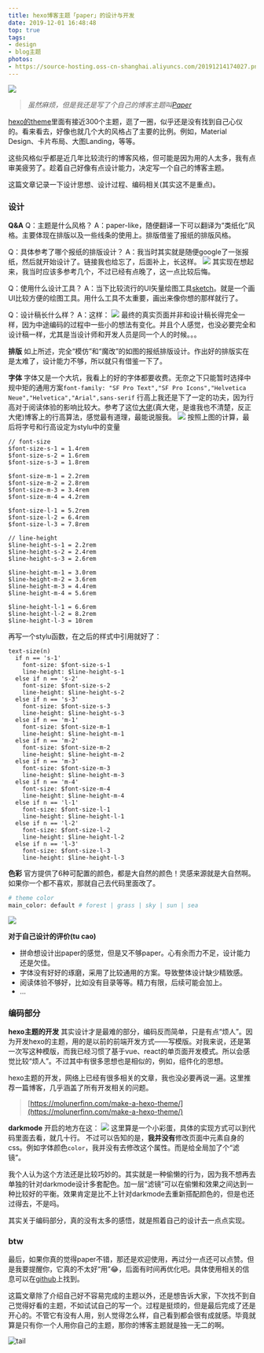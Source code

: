 ```yaml
---
title: hexo博客主题「paper」的设计与开发
date: 2019-12-01 16:48:48
top: true
tags:
- design
- blog主题
photos:
- https://source-hosting.oss-cn-shanghai.aliyuncs.com/20191214174027.png
---
```


![](http://source-hosting.oss-cn-shanghai.aliyuncs.com/Paper-showcase.png)

> *虽然麻烦，但是我还是写了个自己的博客主题叫[Paper](https://github.com/OfficialYoungX/paper)*

[hexo的theme](https://hexo.io/themes/)里面有接近300个主题，逛了一圈，似乎还是没有找到自己心仪的。看来看去，好像也就几个大的风格占了主要的比例。例如，Material Design、卡片布局、大图Landing，等等。

这些风格似乎都是近几年比较流行的博客风格，但可能是因为用的人太多，我有点审美疲劳了。趁着自己好像有点设计能力，决定写一个自己的博客主题。

这篇文章记录一下设计思想、设计过程、编码相关(其实这不是重点)。

### 设计
**Q&A**
Q：主题是什么风格？
A：paper-like，随便翻译一下可以翻译为“类纸化”风格。主要体现在排版以及一些线条的使用上。排版借鉴了报纸的排版风格。

Q：具体参考了哪个报纸的排版设计？
A：我当时其实就是随便google了一张报纸，然后就开始设计了。链接我也给忘了，后面补上，长这样。
![](https://source-hosting.oss-cn-shanghai.aliyuncs.com/20191214174027.png)
其实现在想起来，我当时应该多参考几个，不过已经有点晚了，这一点比较后悔。

Q：使用什么设计工具？
A：当下比较流行的UI矢量绘图工具[sketch](https://www.sketch.com)。就是一个画UI比较方便的绘图工具。用什么工具不太重要，画出来像你想的那样就行了。

Q：设计稿长什么样？
A：这样：
![](https://source-hosting.oss-cn-shanghai.aliyuncs.com/20191214182734.png)
最终的真实页面并非和设计稿长得完全一样，因为中途编码的过程中一些小的想法有变化。并且个人感觉，也没必要完全和设计稿一样，尤其是当设计师和开发人员是同一个人的时候。。。

**排版**
如上所述，完全“模仿”和“魔改”的如图的报纸排版设计。作出好的排版实在是太难了，设计能力不够，所以就只有借鉴一下了。

**字体**
字体又是一个大坑，我看上的好的字体都要收费。无奈之下只能暂时选择中规中矩的通用方案`font-family: "SF Pro Text","SF Pro Icons","Helvetica Neue","Helvetica","Arial",sans-serif`
行高上我还是下了一定的功夫，因为行高对于阅读体验的影响比较大。参考了这位[大佬](https://canisminor.cc/blog/posts/20180820_canisminor)(真大佬，是谁我也不清楚，反正大佬)博客上的行高算法，感觉最有道理，最能说服我。
![](https://source-hosting.oss-cn-shanghai.aliyuncs.com/20191214180635.png)
按照上图的计算，最后将字号和行高设定为stylu中的变量
```styl
// font-size
$font-size-s-1 = 1.4rem
$font-size-s-2 = 1.6rem
$font-size-s-3 = 1.8rem

$font-size-m-1 = 2.2rem
$font-size-m-2 = 2.8rem
$font-size-m-3 = 3.4rem
$font-size-m-4 = 4.2rem

$font-size-l-1 = 5.2rem
$font-size-l-2 = 6.4rem
$font-size-l-3 = 7.8rem

// line-height
$line-height-s-1 = 2.2rem
$line-height-s-2 = 2.4rem
$line-height-s-3 = 2.6rem

$line-height-m-1 = 3.0rem
$line-height-m-2 = 3.6rem
$line-height-m-3 = 4.4rem
$line-height-m-4 = 5.6rem

$line-height-l-1 = 6.6rem
$line-height-l-2 = 8.2rem
$line-height-l-3 = 10rem
```
再写一个stylu函数，在之后的样式中引用就好了：
```styl
text-size(n)
  if n == 's-1'
    font-size: $font-size-s-1
    line-height: $line-height-s-1
  else if n == 's-2'
    font-size: $font-size-s-2
    line-height: $line-height-s-2
  else if n == 's-3'
    font-size: $font-size-s-3
    line-height: $line-height-s-3
  else if n == 'm-1'
    font-size: $font-size-m-1
    line-height: $line-height-m-1
  else if n == 'm-2'
    font-size: $font-size-m-2
    line-height: $line-height-m-2
  else if n == 'm-3'
    font-size: $font-size-m-3
    line-height: $line-height-m-3
  else if n == 'm-4'
    font-size: $font-size-m-4
    line-height: $line-height-m-4
  else if n == 'l-1'
    font-size: $font-size-l-1
    line-height: $line-height-l-1
  else if n == 'l-2'
    font-size: $font-size-l-2
    line-height: $line-height-l-2
  else if n == 'l-3'
    font-size: $font-size-l-3
    line-height: $line-height-l-3
```

**色彩**
官方提供了6种可配置的颜色，都是大自然的颜色！灵感来源就是大自然啊。如果你一个都不喜欢，那就自己去代码里面改了。
```bash
# theme color
main_color: default # forest | grass | sky | sun | sea
```
![](https://source-hosting.oss-cn-shanghai.aliyuncs.com/paper-github-4.png)


**对于自己设计的评价(tu cao)**
- 拼命想设计出paper的感觉，但是又不够paper。心有余而力不足，设计能力还是欠佳。
- 字体没有好好的琢磨，采用了比较通用的方案。导致整体设计缺少精致感。
- 阅读体验不够好，比如没有目录等等。精力有限，后续可能会加上。
- ...


### 编码部分
**hexo主题的开发**
其实设计才是最难的部分，编码反而简单，只是有点“烦人”。因为开发hexo的主题，用的是以前的前端开发方式——写模版。对我来说，还是第一次写这种模版，而我已经习惯了基于vue、react的单页面开发模式。所以会感觉比较“烦人”。不过其中有很多思想也是相似的，例如，组件化的思想。

hexo主题的开发，网络上已经有很多相关的文章，我也没必要再说一遍。这里推荐一篇博客，几乎涵盖了所有开发相关的问题。
> [https://molunerfinn.com/make-a-hexo-theme/](https://molunerfinn.com/make-a-hexo-theme/)

**darkmode**
开启的地方在这：
![](https://source-hosting.oss-cn-shanghai.aliyuncs.com/20191214193636.png)
这里算是一个小彩蛋，具体的实现方式可以到代码里面去看，就几十行。
不过可以告知的是，**我并没有**修改页面中元素自身的css。例如字体颜色`color`，我并没有去修改这个属性。而是给全局加了个“滤镜”。

我个人认为这个方法还是比较巧妙的。其实就是一种偷懒的行为，因为我不想再去单独的针对darkmode设计多套配色。加一层“滤镜”可以在偷懒和效果之间达到一种比较好的平衡。效果肯定是比不上针对darkmode去重新搭配颜色的，但是也还过得去，不是吗。

其实关于编码部分，真的没有太多的感悟，就是照着自己的设计去一点点实现。

### btw
最后，如果你真的觉得paper不错，那还是欢迎使用，再过分一点还可以点赞。但是我要提醒你，它真的不太好“用”😂，后面有时间再优化吧。具体使用相关的信息可以在[github](https://github.com/OfficialYoungX/paper)上找到。

这篇文章除了介绍自己好不容易完成的主题以外，还是想告诉大家，下次找不到自己觉得好看的主题，不如试试自己的写一个。过程是挺烦的，但是最后完成了还是开心的。不管它有没有人用，别人觉得怎么样，自己看到都会很有成就感。毕竟就算是只有你一个人用你自己的主题，那你的博客主题就是独一无二的啊。

![tail](https://source-hosting.oss-cn-shanghai.aliyuncs.com/article-tail@3x.png)

